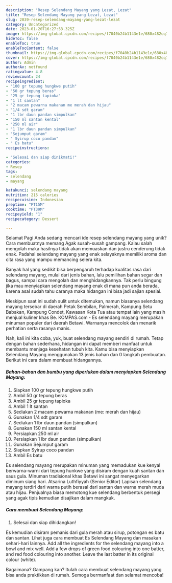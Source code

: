 ```yaml
---
description: "Resep Selendang Mayang yang Lezat, Lezat"
title: "Resep Selendang Mayang yang Lezat, Lezat"
slug: 2039-resep-selendang-mayang-yang-lezat-lezat
category: Uncategorized
date: 2023-01-20T16:27:53.325Z
image: https://img-global.cpcdn.com/recipes/f7040b24b1143e1e/680x482cq70/selendang-mayang-foto-resep-utama.jpg
hideToc: false
enableToc: true
enableTocContent: false
thumbnail: https://img-global.cpcdn.com/recipes/f7040b24b1143e1e/680x482cq70/selendang-mayang-foto-resep-utama.jpg
cover: https://img-global.cpcdn.com/recipes/f7040b24b1143e1e/680x482cq70/selendang-mayang-foto-resep-utama.jpg
author: Admin
authorAv: notfound
ratingvalue: 4.8
reviewcount: 24
recipeingredient:
- "100 gr tepung hungkwe putih"
- "50 gr tepung beras"
- "25 gr tepung tapioka"
- "1 lt santan"
- "2 macam pewarna makanan me merah dan hijau"
- "1/4 sdt garam"
- "1 lbr daun pandan simpulkan"
- "150 ml santan kental"
- "250 ml air"
- "1 lbr daun pandan simpulkan"
- "Sejumput garam"
- " Syirup coco pandan"
- " Es batu"
recipeinstructions:

- "Selesai dan siap dinikmati!"
categories:
- Resep
tags:
- selendang
- mayang

katakunci: selendang mayang 
nutrition: 215 calories
recipecuisine: Indonesian
preptime: "PT15M"
cooktime: "PT39M"
recipeyield: "1"
recipecategory: Dessert

---
```



Selamat Pagi Anda sedang mencari ide resep selendang mayang yang unik? Cara membuatnya memang Agak susah-susah gampang. Kalau salah mengolah maka hasilnya tidak akan memuaskan dan justru cenderung tidak enak. Padahal selendang mayang yang enak selayaknya memiliki aroma dan cita rasa yang mampu memancing selera kita.


Banyak hal yang sedikit bisa berpengaruh terhadap kualitas rasa dari selendang mayang, mulai dari jenis bahan, lalu pemilihan bahan segar dan bagus, sampai cara mengolah dan menghidangkannya. Tak perlu bingung jika mau menyiapkan selendang mayang enak di mana pun anda berada, karena asal sudah tahu caranya maka hidangan ini bisa jadi sajian spesial.

Meskipun saat ini sudah sulit untuk ditemukan, namun biasanya selendang mayang tersebar di daerah Petak Sembilan, Palmerah, Kampung Setu Babakan, Kampung Condet, Kawasan Kota Tua atau tempat lain yang masih menjual kuliner khas Be. KOMPAS.com - Es selendang mayang merupakan minuman populer dari daerah Betawi. Warnanya mencolok dan menarik perhatian serta rasanya manis.


Nah, kali ini kita coba, yuk, buat selendang mayang sendiri di rumah. Tetap dengan bahan sederhana, hidangan ini dapat memberi manfaat untuk membantu menjaga kesehatan tubuh kita. Kamu bisa menyiapkan Selendang Mayang menggunakan 13 jenis bahan dan 0 langkah pembuatan. Berikut ini cara dalam membuat hidangannya.

<!--inarticleads1-->

##### Bahan-bahan dan bumbu yang diperlukan dalam menyiapkan Selendang Mayang:

1. Siapkan 100 gr tepung hungkwe putih
1. Ambil 50 gr tepung beras
1. Ambil 25 gr tepung tapioka
1. Ambil 1 lt santan
1. Sediakan 2 macam pewarna makanan (me: merah dan hijau)
1. Gunakan 1/4 sdt garam
1. Sediakan 1 lbr daun pandan (simpulkan)
1. Gunakan 150 ml santan kental
1. Persiapkan 250 ml air
1. Persiapkan 1 lbr daun pandan (simpulkan)
1. Gunakan Sejumput garam
1. Siapkan  Syirup coco pandan
1. Ambil  Es batu


Es selendang mayang merupakan minuman yang memadukan kue kenyal berwarna-warni dari tepung hunkwe yang disiram dengan kuah santan dan saus gula. Minuman tradisional khas Betawi ini sangat menyegarkan diminum siang hari. Atsarina Luthfiyyah (Senior Editor) Lapisan selendang mayang terdiri dari warna putih berasal dari santan dan warna merah muda atau hijau. Penjualnya biasa memotong kue selendang berbentuk persegi yang agak tipis kemudian disajikan dalam mangkuk. 

<!--inarticleads2-->

##### Cara membuat Selendang Mayang:


1. Selesai dan siap dihidangkan!

Es kemudian disiram pemanis dari gula merah atau sirup, potongan es batu dan santan. Lihat juga cara membuat Es Selendang Mayang dan masakan sehari-hari lainnya. Add all the ingredients for the selendang mayang into a bowl and mix well. Add a few drops of green food colouring into one batter, and red food colouring into another. Leave the last batter in its original colour (white). 

Bagaimana? Gampang kan? Itulah cara membuat selendang mayang yang bisa anda praktikkan di rumah. Semoga bermanfaat dan selamat mencoba!
